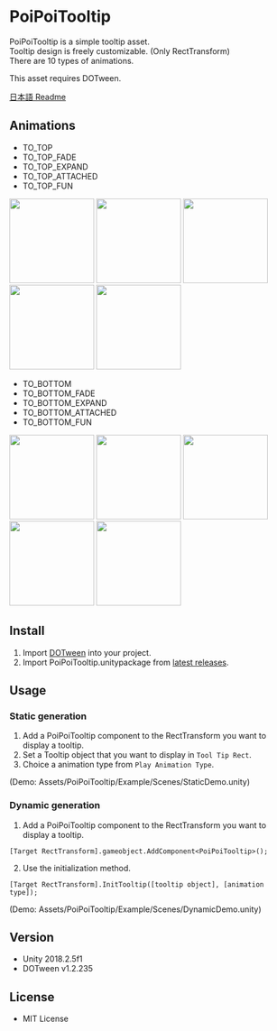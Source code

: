 # PoiPoiTooltip

PoiPoiTooltip is a simple tooltip asset.  
Tooltip design is freely customizable. (Only RectTransform)  
There are 10 types of animations.

This asset requires DOTween.

[日本語 Readme](/README_JP.md)

## Animations
- TO_TOP
- TO_TOP_FADE
- TO_TOP_EXPAND
- TO_TOP_ATTACHED
- TO_TOP_FUN

<img src="https://user-images.githubusercontent.com/398736/55278540-f38b6a00-5350-11e9-8ffc-55344518d15a.gif" width="150">
<img src="https://user-images.githubusercontent.com/398736/55278557-2afa1680-5351-11e9-857c-a9f2eb51096f.gif" width="150">
<img src="https://user-images.githubusercontent.com/398736/55278642-75c85e00-5352-11e9-9075-3646d152952b.gif" width="150">

<img src="https://user-images.githubusercontent.com/398736/55278644-82e54d00-5352-11e9-84e6-55706908709c.gif" width="150">
<img src="https://user-images.githubusercontent.com/398736/55278647-8bd61e80-5352-11e9-9137-d9563b686c31.gif" width="150">


- TO_BOTTOM
- TO_BOTTOM_FADE
- TO_BOTTOM_EXPAND
- TO_BOTTOM_ATTACHED
- TO_BOTTOM_FUN

<img src="https://user-images.githubusercontent.com/398736/55278650-942e5980-5352-11e9-8051-69df94afc3ad.gif" width="150">
<img src="https://user-images.githubusercontent.com/398736/55278654-a27c7580-5352-11e9-8dfd-67d0259807c1.gif" width="150">
<img src="https://user-images.githubusercontent.com/398736/55278657-aad4b080-5352-11e9-9234-f7f8b1020f2f.gif" width="150">

<img src="https://user-images.githubusercontent.com/398736/55278659-b32ceb80-5352-11e9-889b-ede76ff8fd3e.gif" width="150">
<img src="https://user-images.githubusercontent.com/398736/55278663-baec9000-5352-11e9-97c9-d52af9408ad6.gif" width="150">


## Install
1. Import [DOTween](http://dotween.demigiant.com/) into your project.
2. Import PoiPoiTooltip.unitypackage from [latest releases](https://github.com/arket/PoiPoiTooltip/releases/).

## Usage

### Static generation
1. Add a PoiPoiTooltip component to the RectTransform you want to display a tooltip.
2. Set a Tooltip object that you want to display in `Tool Tip Rect`.
3. Choice a animation type from `Play Animation Type`.

(Demo: Assets/PoiPoiTooltip/Example/Scenes/StaticDemo.unity)

### Dynamic generation
1. Add a PoiPoiTooltip component to the RectTransform you want to display a tooltip.
```
[Target RectTransform].gameobject.AddComponent<PoiPoiTooltip>();
```
2. Use the initialization method.
```
[Target RectTransform].InitTooltip([tooltip object], [animation type]);
```

 (Demo: Assets/PoiPoiTooltip/Example/Scenes/DynamicDemo.unity)

## Version
- Unity 2018.2.5f1
- DOTween v1.2.235

## License
- MIT License